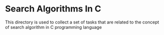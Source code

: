 # Search Algorithms In C

This directory is used to collect a set of tasks that are related to the concept of search algorithm in C programming language
